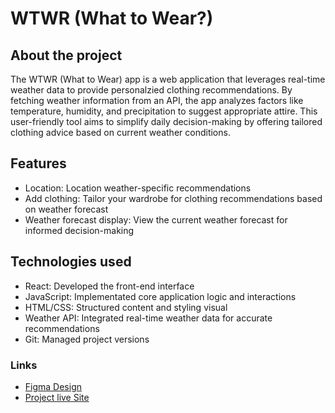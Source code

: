 # WTWR (What to Wear?)

## About the project

The WTWR (What to Wear) app is a web application that leverages real-time weather data to provide personalzied clothing recommendations. By fetching weather information from an API, the app analyzes factors like temperature, humidity, and precipitation to suggest appropriate attire. This user-friendly tool aims to simplify daily decision-making by offering tailored clothing advice based on current weather conditions.

## Features

- Location: Location weather-specific recommendations
- Add clothing: Tailor your wardrobe for clothing recommendations based on weather forecast
- Weather forecast display: View the current weather forecast for informed decision-making

## Technologies used

- React: Developed the front-end interface
- JavaScript: Implementated core application logic and interactions
- HTML/CSS: Structured content and styling visual
- Weather API: Integrated real-time weather data for accurate recommendations
- Git: Managed project versions

### Links

- [Figma Design](https://www.figma.com/file/DTojSwldenF9UPKQZd6RRb/Sprint-10%3A-WTWR)
- [Project live Site](https://joseraiders.github.io/wtwr_project/)
